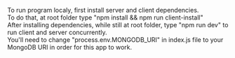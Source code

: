 To run program localy, first install server and client dependencies. <br />
To do that, at root folder type "npm install && npm run client-install" <br />
After installing dependencies, while still at root folder, type "npm run dev" to run client and server concurrently. <br />
You'll need to change "process.env.MONGODB_URI" in index.js file to your MongoDB URI in order for this app to work.

